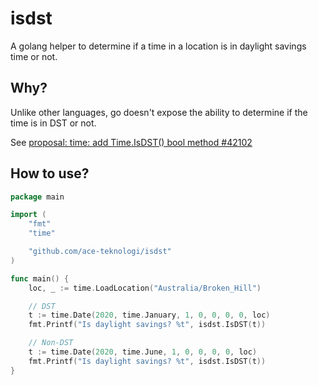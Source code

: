 # isdst

A golang helper to determine if a time in a location is in daylight savings time or not.

## Why?

Unlike other languages, go doesn't expose the ability to determine if
the time is in DST or not.

See [proposal: time: add Time.IsDST() bool method #42102](https://github.com/golang/go/issues/42102)

## How to use?

```go
package main

import (
	"fmt"
	"time"

	"github.com/ace-teknologi/isdst"
)

func main() {
	loc, _ := time.LoadLocation("Australia/Broken_Hill")

	// DST
	t := time.Date(2020, time.January, 1, 0, 0, 0, 0, loc)
	fmt.Printf("Is daylight savings? %t", isdst.IsDST(t))

	// Non-DST
	t := time.Date(2020, time.June, 1, 0, 0, 0, 0, loc)
	fmt.Printf("Is daylight savings? %t", isdst.IsDST(t))
}
```
